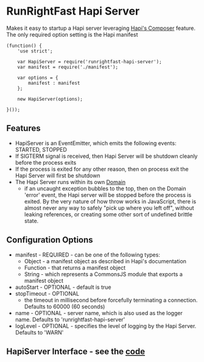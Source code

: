 # RunRightFast Hapi Server
Makes it easy to startup a Hapi server leveraging [Hapi's Composer](http://spumko.github.io/resource/api/#hapi-composer) feature.
The only required option setting is the Hapi manifest

```
(function() {
	'use strict';

	var HapiServer = require('runrightfast-hapi-server');
	var manifest = require('./manifest');

	var options = {
		manifest : manifest
	};

	new HapiServer(options);

}());
```

## Features
* HapiServer is an EventEmitter, which emits the following events:  STARTED, STOPPED
* If SIGTERM signal is received, then Hapi Server will be shutdown cleanly before the process exits
 * If the process is exited for any other reason, then on process exit the Hapi Server will first be shutdown
* The Hapi Server runs within its own [Domain](http://nodejs.org/api/domain.html#domain_domain)
  * if an uncaught exception bubbles to the top, then on the Domain 'error' event, 
    the Hapi server will be stopped before the process is exited. By the very nature of how throw works in JavaScript, 
    there is almost never any way to safely "pick up where you left off", without leaking references, 
    or creating some other sort of undefined brittle state.

## Configuration Options

* manifest - REQUIRED - can be one of the following types:
  * Object - a manifest object as described in Hapi's documentation
  * Function - that returns a manifest object
  * String - which represents a CommonsJS module that exports a manifest object
* autoStart - OPTIONAL - default is true
* stopTimeout - OPTIONAL 
  * the timeout in millisecond before forcefully terminating a connection. Defaults to 60000 (60 seconds)
* name - OPTIONAL - server name, which is also used as the logger name. Defaults to 'runrightfast-hapi-server'
* logLevel - OPTIONAL - specifies the level of logging by the Hapi Server. Defaults to 'WARN'

## HapiServer Interface - see the [code](https://github.com/runrightfast/runrightfast-hapi-server/blob/master/lib/hapi-server.js) 






